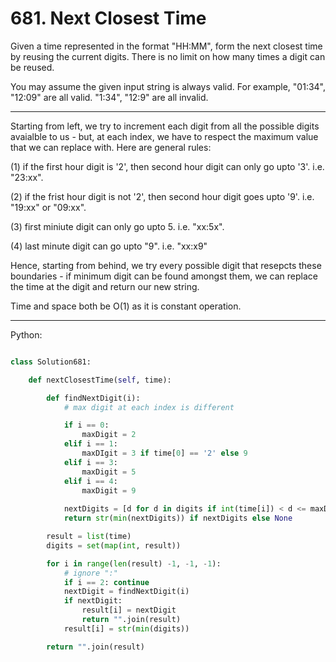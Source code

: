 # 681. Next Closest Time

Given a time represented in the format "HH:MM", form the next closest time by
reusing the current digits. There is no limit on how many times a digit can be
reused.

You may assume the given input string is always valid. For example, "01:34",
"12:09" are all valid. "1:34", "12:9" are all invalid.

---

Starting from left, we try to increment each digit from all the possible digits
avaialble to us - but, at each index, we have to respect the maximum value that
we can replace with. Here are general rules:

(1) if the first hour digit is '2', then second hour digit can only go upto
'3'. i.e. "23:xx".

(2) if the frist hour digit is not '2', then second hour digit goes upto '9'.
i.e. "19:xx" or "09:xx".

(3) first miniute digit can only go upto 5. i.e. "xx:5x".

(4) last minute digit can go upto "9". i.e. "xx:x9"

Hence, starting from behind, we try every possible digit that resepcts these
boundaries - if minimum digit can be found amongst them, we can replace the
time at the digit and return our new string.

Time and space both be O(1) as it is constant operation.

---

Python:

```python

class Solution681:

    def nextClosestTime(self, time):

        def findNextDigit(i):
            # max digit at each index is different

            if i == 0:
                maxDigit = 2
            elif i == 1:
                maxDIgit = 3 if time[0] == '2' else 9
            elif i == 3:
                maxDigit = 5
            elif i == 4:
                maxDigit = 9
            
            nextDigits = [d for d in digits if int(time[i]) < d <= maxDigit]
            return str(min(nextDigits)) if nextDigits else None

        result = list(time)
        digits = set(map(int, result))

        for i in range(len(result) -1, -1, -1):
            # ignore ":"
            if i == 2: continue
            nextDigit = findNextDigit(i)
            if nextDigit:
                result[i] = nextDigit
                return "".join(result)
            result[i] = str(min(digits))

        return "".join(result)
```



